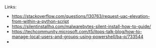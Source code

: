 Links:
- https://stackoverflow.com/questions/130763/request-uac-elevation-from-within-a-python-script
- https://silentinstallhq.com/malwarebytes-silent-install-how-to-guide/
- https://techcommunity.microsoft.com/t5/itops-talk-blog/how-to-manage-local-users-and-groups-using-powershell/ba-p/733544
- 